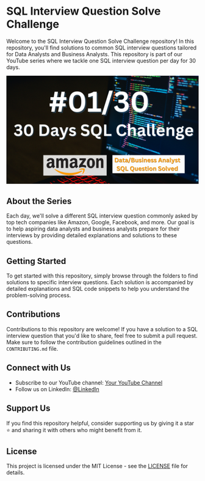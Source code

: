 # SQL Interview Question Solve Challenge

Welcome to the SQL Interview Question Solve Challenge repository! In this repository, you'll find solutions to common SQL interview questions tailored for Data Analysts and Business Analysts. This repository is part of our YouTube series where we tackle one SQL interview question per day for 30 days.

![SQL Interview Question Solve Challenge](https://github.com/najirh/30-Days-SQL-Challenge/blob/main/SQL%20Challenge%200130.png)

## About the Series

Each day, we'll solve a different SQL interview question commonly asked by top tech companies like Amazon, Google, Facebook, and more. Our goal is to help aspiring data analysts and business analysts prepare for their interviews by providing detailed explanations and solutions to these questions.

## Getting Started

To get started with this repository, simply browse through the folders to find solutions to specific interview questions. Each solution is accompanied by detailed explanations and SQL code snippets to help you understand the problem-solving process.

## Contributions

Contributions to this repository are welcome! If you have a solution to a SQL interview question that you'd like to share, feel free to submit a pull request. Make sure to follow the contribution guidelines outlined in the `CONTRIBUTING.md` file.

## Connect with Us

- Subscribe to our YouTube channel: [Your YouTube Channel](https://youtu.be/aKmDHTaYS6w)
- Follow us on LinkedIn: [@LinkedIn](https://www.linkedin.com/in/najirr/)

## Support Us

If you find this repository helpful, consider supporting us by giving it a star ⭐️ and sharing it with others who might benefit from it.

## License

This project is licensed under the MIT License - see the [LICENSE](LICENSE) file for details.
